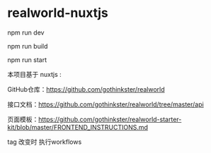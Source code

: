 # realworld-nuxtjs

npm run dev

npm run build

npm run start

本项目基于 nuxtjs :

GitHub仓库：https://github.com/gothinkster/realworld

接口文档：https://github.com/gothinkster/realworld/tree/master/api

页面模板：https://github.com/gothinkster/realworld-starter-kit/blob/master/FRONTEND_INSTRUCTIONS.md

tag 改变时 执行workflows